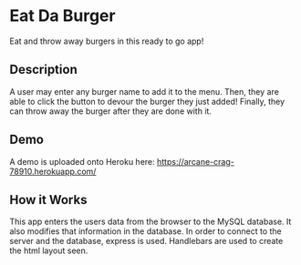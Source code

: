 # Eat Da Burger
Eat and throw away burgers in this ready to go app!

## Description
A user may enter any burger name to add it to the menu. Then, they are able to click the button to devour the burger they just added! Finally, they can throw away the burger after they are done with it.

## Demo
A demo is uploaded onto Heroku here: https://arcane-crag-78910.herokuapp.com/

## How it Works
This app enters the users data from the browser to the MySQL database. It also modifies that information in the database. In order to connect to the server and the database, express is used. Handlebars are used to create the html layout seen.
